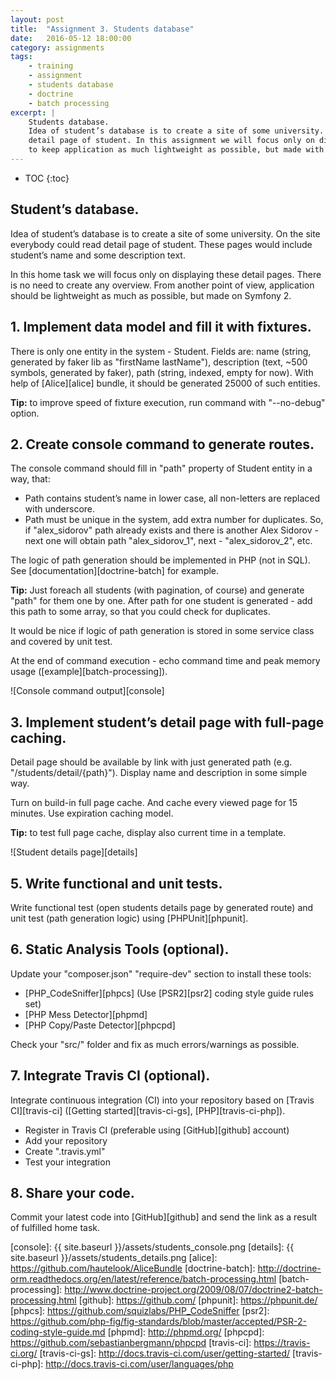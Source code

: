 ```yaml
---
layout: post
title:  "Assignment 3. Students database"
date:   2016-05-12 18:00:00
category: assignments
tags:
    - training
    - assignment
    - students database
    - doctrine
    - batch processing
excerpt: |
    Students database.
    Idea of student’s database is to create a site of some university. On the site everybody could read
    detail page of student. In this assignment we will focus only on displaying these detail pages trying
    to keep application as much lightweight as possible, but made with Symfony 2.
---
```

* TOC
{:toc}

## Student’s database.

Idea of student’s database is to create a site of some university. On the site everybody could read
detail page of student. These pages would include student’s name and some description text.

In this home task we will focus only on displaying these detail pages. There is no need to create any overview.
From another point of view, application should be lightweight as much as possible, but made on Symfony 2.

## 1. Implement data model and fill it with fixtures.

There is only one entity in the system - Student. Fields are: name (string, generated by faker lib as
"firstName lastName"), description (text, ~500 symbols, generated by faker), path (string, indexed, empty for now).
With help of [Alice][alice] bundle, it should be generated 25000 of such entities.

**Tip:** to improve speed of fixture execution, run command with "--no-debug" option.

## 2. Create console command to generate routes.

The console command should fill in "path" property of Student entity in a way, that:

* Path contains student’s name in lower case, all non-letters are replaced with underscore.
* Path must be unique in the system, add extra number for duplicates. So, if "alex_sidorov" path already exists and
  there is another Alex Sidorov - next one will obtain path "alex_sidorov_1", next - "alex_sidorov_2", etc.

The logic of path generation should be implemented in PHP (not in SQL). See [documentation][doctrine-batch] for example.

**Tip:** Just foreach all students (with pagination, of course) and generate "path" for them one by one.
After path for one student is generated - add this path to some array, so that you could check for duplicates.

It would be nice if logic of path generation is stored in some service class and covered by unit test.

At the end of command execution - echo command time and peak memory usage ([example][batch-processing]).

![Console command output][console]

## 3. Implement student’s detail page with full-page caching.

Detail page should be available by link with just generated path (e.g. "/students/detail/{path}"). Display name and
description in some simple way.

Turn on build-in full page cache. And cache every viewed page for 15 minutes. Use expiration caching model.

**Tip:** to test full page cache, display also current time in a template.

![Student details page][details]
 
## 5. Write functional and unit tests.

Write functional test (open students details page by generated route) and unit test (path generation logic) 
using [PHPUnit][phpunit].

## 6. Static Analysis Tools (optional).

Update your "composer.json" "require-dev" section to install these tools:

* [PHP_CodeSniffer][phpcs] (Use [PSR2][psr2] coding style guide rules set)
* [PHP Mess Detector][phpmd]
* [PHP Copy/Paste Detector][phpcpd]

Check your "src/" folder and fix as much errors/warnings as possible.
  
## 7. Integrate Travis CI (optional).
 
Integrate continuous integration (CI) into your repository based on [Travis CI][travis-ci]
([Getting started][travis-ci-gs], [PHP][travis-ci-php]).
 
* Register in Travis CI (preferable using [GitHub][github] account)
* Add your repository
* Create ".travis.yml"
* Test your integration

## 8. Share your code.

Commit your latest code into [GitHub][github] and send the link as a result of fulfilled home task.

[console]:              {{ site.baseurl }}/assets/students_console.png
[details]:              {{ site.baseurl }}/assets/students_details.png
[alice]:                https://github.com/hautelook/AliceBundle
[doctrine-batch]:       http://doctrine-orm.readthedocs.org/en/latest/reference/batch-processing.html
[batch-processing]:     http://www.doctrine-project.org/2009/08/07/doctrine2-batch-processing.html
[github]:               https://github.com/
[phpunit]:              https://phpunit.de/
[phpcs]:                https://github.com/squizlabs/PHP_CodeSniffer
[psr2]:                 https://github.com/php-fig/fig-standards/blob/master/accepted/PSR-2-coding-style-guide.md
[phpmd]:                http://phpmd.org/
[phpcpd]:               https://github.com/sebastianbergmann/phpcpd
[travis-ci]:            https://travis-ci.org/
[travis-ci-gs]:         http://docs.travis-ci.com/user/getting-started/
[travis-ci-php]:        http://docs.travis-ci.com/user/languages/php